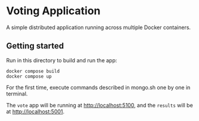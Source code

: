 # Voting Application

A simple distributed application running across multiple Docker containers.

## Getting started


Run in this directory to build and run the app:

```shell
docker compose build
docker compose up
```

For the first time, execute commands described in mongo.sh one by one in terminal.

The `vote` app will be running at [http://localhost:5100](http://localhost:5100), and the `results` will be at [http://localhost:5001](http://localhost:5001).


